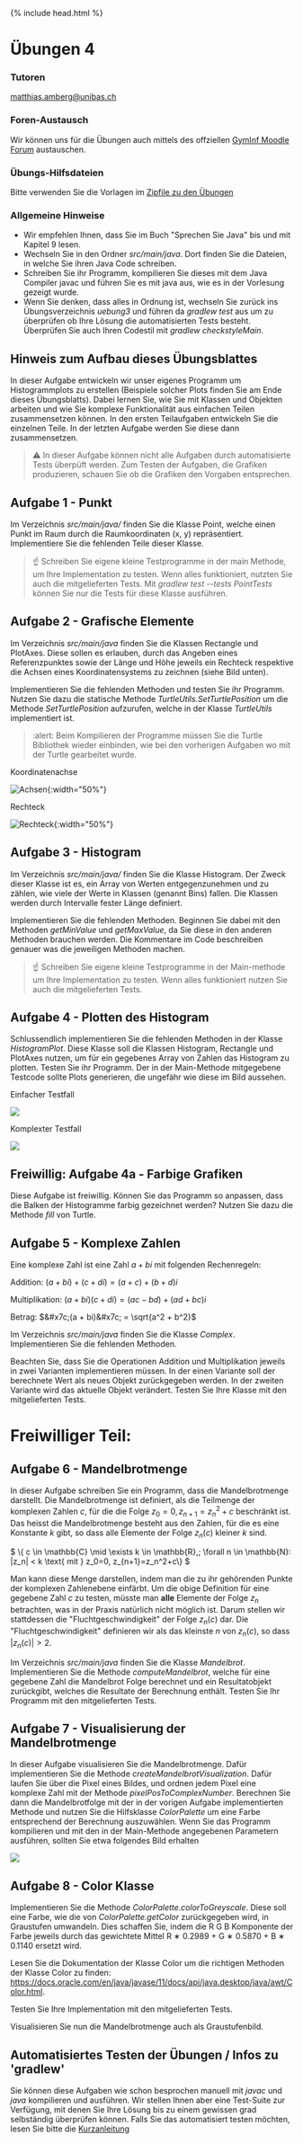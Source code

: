 {% include head.html %}
# Übungen 4

### Tutoren

[matthias.amberg@unibas.ch](mailto:matthias.amberg@unibas.ch)

### Foren-Austausch

Wir können uns für die Übungen auch mittels des offziellen [GymInf Moodle Forum](https://moodle.unifr.ch/mod/forum/view.php?id=673384) 
austauschen. 

### Übungs-Hilfsdateien

Bitte verwenden Sie die Vorlagen im [Zipfile zu den Übungen](https://github.com/unibas-marcelluethi/gyminf-programmieren/raw/master/docs/block4/uebung4.zip)

### Allgemeine Hinweise

* Wir empfehlen Ihnen, dass Sie im Buch "Sprechen Sie Java" bis und mit Kapitel 9 lesen.
* Wechseln Sie in den Ordner _src/main/java_. Dort finden Sie die Dateien, in welche Sie ihren Java Code schreiben.
* Schreiben Sie ihr Programm, kompilieren Sie dieses mit dem Java Compiler javac und führen Sie es mit java aus, wie es in der Vorlesung gezeigt wurde.
* Wenn Sie denken, dass alles in Ordnung ist, wechseln Sie zurück ins Übungsverzeichnis _uebung3_ und führen da _gradlew test_ aus um zu überprüfen ob Ihre Lösung die automatisierten Tests besteht. Überprüfen Sie auch Ihren Codestil mit _gradlew checkstyleMain_.

## Hinweis zum Aufbau dieses Übungsblattes
 
In dieser Aufgabe entwickeln wir unser eigenes Programm um Histogrammplots zu erstellen
(Beispiele solcher Plots finden Sie am Ende dieses Übungsblatts). Dabei lernen Sie, wie Sie mit
Klassen und Objekten arbeiten und wie Sie komplexe Funktionalität aus einfachen Teilen
zusammensetzen können. In den ersten Teilaufgaben entwickeln Sie die einzelnen Teile. In der
letzten Aufgabe werden Sie diese dann zusammensetzen.

> :warning: In dieser Aufgabe können nicht alle Aufgaben durch automatisierte Tests überpüft
werden. Zum Testen der Aufgaben, die Grafiken produzieren, schauen Sie ob die Grafiken den
Vorgaben entsprechen.

## Aufgabe 1 - Punkt

Im Verzeichnis _src/main/java/_ finden Sie die Klasse Point, welche einen Punkt im
Raum durch die Raumkoordinaten (x, y) repräsentiert. Implementiere Sie die fehlenden
Teile dieser Klasse.

>:point_up: Schreiben Sie eigene kleine Testprogramme in der main Methode, um Ihre Implementation zu testen. Wenn alles funktioniert, nutzten Sie auch die mitgelieferten Tests.
Mit _gradlew test --tests PointTests_ können Sie nur die Tests für diese Klasse
ausführen.

## Aufgabe 2 - Grafische Elemente

Im Verzeichnis _src/main/java_ finden Sie die Klassen Rectangle und PlotAxes.
Diese sollen es erlauben, durch das Angeben eines Referenzpunktes sowie der Länge und
Höhe jeweils ein Rechteck respektive die Achsen eines Koordinatensystems zu zeichnen
(siehe Bild unten).

Implementieren Sie die fehlenden Methoden und testen Sie ihr Programm. Nutzen Sie dazu
die statische Methode _TurtleUtils.SetTurtlePosition_ um die  Methode _SetTurtlePosition_ aufzurufen, welche in der Klasse _TurtleUtils_ implementiert ist.

> :alert: Beim Kompilieren der Programme müssen Sie die Turtle Bibliothek wieder einbinden, wie bei den vorherigen Aufgaben wo mit der Turtle gearbeitet wurde.

Koordinatenachse

![Achsen](./images-uebung/hist-axes.png){:width="50%"}

Rechteck

![Rechteck](./images-uebung/hist-rectangle.png){:width="50%"}


## Aufgabe 3 - Histogram

Im Verzeichnis _src/main/java/_ finden Sie die Klasse Histogram. Der Zweck dieser Klasse ist es, ein Array von Werten entgegenzunehmen und zu zählen, wie viele der
Werte in Klassen (genannt Bins) fallen. Die Klassen werden durch Intervalle fester Länge
definiert.

Implementieren Sie die fehlenden Methoden. Beginnen Sie dabei mit den Methoden _getMinValue_
und _getMaxValue_, da Sie diese in den anderen Methoden brauchen werden. Die Kommentare im Code beschreiben genauer was die jeweiligen Methoden machen.

>:point_up: Schreiben Sie eigene kleine Testprogramme in der Main-methode um Ihre Implementation zu testen. Wenn alles funktioniert nutzen Sie auch die mitgelieferten Tests.


## Aufgabe 4 - Plotten des Histogram

Schlussendlich implementieren Sie die fehlenden Methoden in der Klasse _HistogramPlot_.
Diese Klasse soll die Klassen Histogram, Rectangle und PlotAxes nutzen, um für
ein gegebenes Array von Zahlen das Histogram zu plotten. Testen Sie ihr Programm. Der
in der Main-Methode mitgegebene Testcode sollte Plots generieren, die ungefähr wie diese
im Bild aussehen.

Einfacher Testfall

![](./images-uebung/histogram-simple.png)

Komplexter Testfall

![](./images-uebung/histogram-complex.png)


## Freiwillig: Aufgabe 4a - Farbige Grafiken

Diese Aufgabe ist freiwillig. Können Sie das Programm so anpassen, dass die Balken der
Histogramme farbig gezeichnet werden? Nutzen Sie dazu die Methode _fill_ von Turtle.

## Aufgabe 5 - Komplexe Zahlen

Eine komplexe Zahl ist eine Zahl $a + bi$ mit folgenden Rechenregeln:

Addition: $(a + bi) + (c + di) = (a + c) + (b + d)i$

Multiplikation: $(a + bi)(c + di) = (ac − bd) + (ad + bc)i$

Betrag: $&#x7c;(a + bi)&#x7c; = \sqrt{a^2 + b^2}$

Im Verzeichnis _src/main/java_ finden Sie die Klasse _Complex_. Implementieren Sie die
fehlenden Methoden.

Beachten Sie, dass Sie die Operationen Addition und Multiplikation jeweils in zwei Varianten implementieren müssen. In der einen Variante soll der berechnete Wert als neues
Objekt zurückgegeben werden. In der zweiten Variante wird das aktuelle Objekt verändert.
Testen Sie Ihre Klasse mit den mitgelieferten Tests.

# Freiwilliger Teil:

## Aufgabe 6 - Mandelbrotmenge

In dieser Aufgabe schreiben Sie ein Programm, dass die
Mandelbrotmenge darstellt. Die Mandelbrotmenge ist definiert, als die Teilmenge
der komplexen Zahlen $c$, für die die Folge $z_0=0, z_{n+1} = z_{n}^2 + c$
beschränkt ist. Das heisst die Mandelbrotmenge besteht aus den Zahlen, für die
es eine Konstante $k$ gibt, so dass alle Elemente der Folge $z_n(c)$ kleiner
$k$ sind.

$
  \\{ c \in \mathbb{C} \mid \exists k \in \mathbb{R},\; \forall n \in \mathbb{N}: |z_n| < k \text{ mit } z_0=0, z_{n+1}=z_n^2+c\\}
$

Man kann diese Menge darstellen, indem man die zu ihr gehörenden Punkte der
komplexen Zahlenebene einfärbt. Um die obige Definition für eine gegebene
Zahl $c$ zu testen, müsste man **alle** Elemente der Folge $z_n$
betrachten, was in der Praxis natürlich nicht möglich ist. Darum stellen
wir stattdessen die "Fluchtgeschwindigkeit" der Folge $z_n(c)$ dar. Die
"Fluchtgeschwindigkeit" definieren wir als das kleinste $n$ von $z_n(c)$, so
dass $|z_n(c)| > 2$. 

Im Verzeichnis _src/main/java_ finden Sie die Klasse _Mandelbrot_. Implementieren
Sie die Methode _computeMandelbrot_, welche für eine gegebene Zahl die Mandelbrot
Folge berechnet und ein Resultatobjekt zurückgibt, welches die Resultate der Berechnung
enthält. Testen Sie Ihr Programm mit den mitgelieferten Tests.

## Aufgabe 7 - Visualisierung der Mandelbrotmenge

In dieser Aufgabe visualisieren Sie die Mandelbrotmenge. Dafür implementieren Sie die
Methode _createMandelbrotVisualization_. Dafür laufen Sie über die Pixel eines
Bildes, und ordnen jedem Pixel eine komplexe Zahl mit der Methode
_pixelPosToComplexNumber_. Berechnen Sie dann die Mandelbrotfolge mit der in der
vorigen Aufgabe implementierten Methode und nutzen Sie die Hilfsklasse _ColorPalette_
um eine Farbe entsprechend der Berechnung auszuwählen.
Wenn Sie das Programm kompilieren und mit den in der Main-Methode angegebenen
Parametern ausführen, sollten Sie etwa folgendes Bild erhalten

![](images-uebung/mandelbrot.png)

## Aufgabe 8 - Color Klasse

Implementieren Sie die Methode _ColorPalette.colorToGreyscale_. Diese soll eine Farbe, wie die von _ColorPalette.getColor_ zurückgegeben wird, in Graustufen
umwandeln. Dies schaffen Sie, indem die R G B Komponente der Farbe jeweils durch das
gewichtete Mittel R ∗ 0.2989 + G ∗ 0.5870 + B ∗ 0.1140 ersetzt wird.

Lesen Sie die Dokumentation der Klasse Color um die richtigen Methoden der Klasse Color zu finden: <https://docs.oracle.com/en/java/javase/11/docs/api/java.desktop/java/awt/Color.html>.

Testen Sie Ihre Implementation mit den mitgelieferten Tests.

Visualisieren Sie nun die Mandelbrotmenge auch als Graustufenbild.

## Automatisiertes Testen der Übungen / Infos zu 'gradlew'

Sie können diese Aufgaben wie schon besprochen manuell mit _javac_ und _java_ kompilieren und ausführen. Wir stellen Ihnen aber eine Test-Suite zur Verfügung, mit denen Sie Ihre Lösung bis zu einem gewissen grad selbständig überprüfen können. Falls Sie das automatisiert testen möchten, lesen Sie bitte die [Kurzanleitung](../block1/kurzanleitung-gradle.md)
